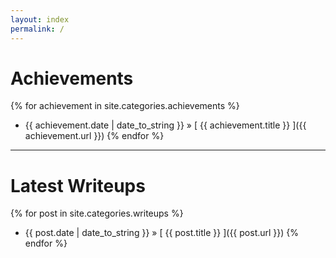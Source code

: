 ```yaml
---
layout: index
permalink: /
---
```



# Achievements

{% for achievement in site.categories.achievements %}
  * {{ achievement.date | date_to_string }} &raquo; [ {{ achievement.title }} ]({{ achievement.url }})
{% endfor %}

---

# Latest Writeups

{% for post in site.categories.writeups %}
  * {{ post.date | date_to_string }} &raquo; [ {{ post.title }} ]({{ post.url }})
{% endfor %}